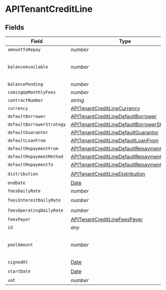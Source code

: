 # APITenantCreditLine


## Fields

| Field                                                                                                           | Type                                                                                                            | Required                                                                                                        | Description                                                                                                     |
| --------------------------------------------------------------------------------------------------------------- | --------------------------------------------------------------------------------------------------------------- | --------------------------------------------------------------------------------------------------------------- | --------------------------------------------------------------------------------------------------------------- |
| `amountToRepay`                                                                                                 | *number*                                                                                                        | :heavy_minus_sign:                                                                                              | N/A                                                                                                             |
| `balanceAvailable`                                                                                              | *number*                                                                                                        | :heavy_minus_sign:                                                                                              | Remaining amount that can be loaned.                                                                            |
| `balancePending`                                                                                                | *number*                                                                                                        | :heavy_minus_sign:                                                                                              | N/A                                                                                                             |
| `comingUpMonthlyFees`                                                                                           | *number*                                                                                                        | :heavy_minus_sign:                                                                                              | N/A                                                                                                             |
| `contractNumber`                                                                                                | *string*                                                                                                        | :heavy_minus_sign:                                                                                              | N/A                                                                                                             |
| `currency`                                                                                                      | [APITenantCreditLineCurrency](../../models/shared/apitenantcreditlinecurrency.md)                               | :heavy_minus_sign:                                                                                              | N/A                                                                                                             |
| `defaultBorrower`                                                                                               | [APITenantCreditLineDefaultBorrower](../../models/shared/apitenantcreditlinedefaultborrower.md)                 | :heavy_minus_sign:                                                                                              | N/A                                                                                                             |
| `defaultBorrowerStrategy`                                                                                       | [APITenantCreditLineDefaultBorrowerStrategy](../../models/shared/apitenantcreditlinedefaultborrowerstrategy.md) | :heavy_minus_sign:                                                                                              | N/A                                                                                                             |
| `defaultGuarantor`                                                                                              | [APITenantCreditLineDefaultGuarantor](../../models/shared/apitenantcreditlinedefaultguarantor.md)               | :heavy_minus_sign:                                                                                              | N/A                                                                                                             |
| `defaultLoanFrom`                                                                                               | [APITenantCreditLineDefaultLoanFrom](../../models/shared/apitenantcreditlinedefaultloanfrom.md)                 | :heavy_minus_sign:                                                                                              | N/A                                                                                                             |
| `defaultRepaymentFrom`                                                                                          | [APITenantCreditLineDefaultRepaymentFrom](../../models/shared/apitenantcreditlinedefaultrepaymentfrom.md)       | :heavy_minus_sign:                                                                                              | N/A                                                                                                             |
| `defaultRepaymentMethod`                                                                                        | [APITenantCreditLineDefaultRepaymentMethod](../../models/shared/apitenantcreditlinedefaultrepaymentmethod.md)   | :heavy_minus_sign:                                                                                              | N/A                                                                                                             |
| `defaultRepaymentTo`                                                                                            | [APITenantCreditLineDefaultRepaymentTo](../../models/shared/apitenantcreditlinedefaultrepaymentto.md)           | :heavy_minus_sign:                                                                                              | N/A                                                                                                             |
| `distribution`                                                                                                  | [APITenantCreditLineDistribution](../../models/shared/apitenantcreditlinedistribution.md)                       | :heavy_check_mark:                                                                                              | N/A                                                                                                             |
| `endDate`                                                                                                       | [Date](https://developer.mozilla.org/en-US/docs/Web/JavaScript/Reference/Global_Objects/Date)                   | :heavy_minus_sign:                                                                                              | N/A                                                                                                             |
| `feesDailyRate`                                                                                                 | *number*                                                                                                        | :heavy_minus_sign:                                                                                              | N/A                                                                                                             |
| `feesInterestDailyRate`                                                                                         | *number*                                                                                                        | :heavy_check_mark:                                                                                              | N/A                                                                                                             |
| `feesOperatingDailyRate`                                                                                        | *number*                                                                                                        | :heavy_check_mark:                                                                                              | N/A                                                                                                             |
| `feesPayer`                                                                                                     | [APITenantCreditLineFeesPayer](../../models/shared/apitenantcreditlinefeespayer.md)                             | :heavy_minus_sign:                                                                                              | N/A                                                                                                             |
| `id`                                                                                                            | *any*                                                                                                           | :heavy_minus_sign:                                                                                              | N/A                                                                                                             |
| `poolAmount`                                                                                                    | *number*                                                                                                        | :heavy_minus_sign:                                                                                              | Maximum amount that can be loaned.                                                                              |
| `signedAt`                                                                                                      | [Date](https://developer.mozilla.org/en-US/docs/Web/JavaScript/Reference/Global_Objects/Date)                   | :heavy_minus_sign:                                                                                              | N/A                                                                                                             |
| `startDate`                                                                                                     | [Date](https://developer.mozilla.org/en-US/docs/Web/JavaScript/Reference/Global_Objects/Date)                   | :heavy_check_mark:                                                                                              | N/A                                                                                                             |
| `vat`                                                                                                           | *number*                                                                                                        | :heavy_minus_sign:                                                                                              | N/A                                                                                                             |